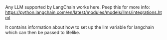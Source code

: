 Any LLM supported by LangChain works here. Peep this for more info: https://python.langchain.com/en/latest/modules/models/llms/integrations.html

It contains information about how to set up the llm variable for langchain which can then be passed to lifelike.
